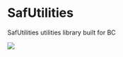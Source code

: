 # SafUtilities
SafUtilities utilities library built for BC

[![](https://jitpack.io/v/jairrab/safutilities.svg)](https://jitpack.io/#jairrab/safutilities)



